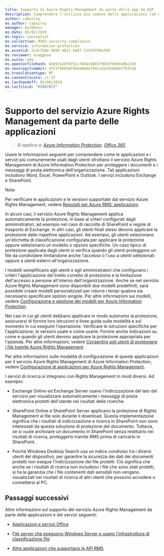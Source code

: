 ```yaml
---
title: Supporto di Azure Rights Management da parte delle app da AIP
description: Comprendere l'utilizzo più comune delle applicazioni (ad esempio, le app di Office) e servizi, come Exchange e SharePoint, è possono usare il servizio Azure Rights Management di Azure Information Protection per proteggere documenti e messaggi di posta elettronica dell'organizzazione.
author: cabailey
ms.author: cabailey
manager: barbkess
ms.date: 05/02/2019
ms.topic: conceptual
ms.collection: M365-security-compliance
ms.service: information-protection
ms.assetid: 2cdc7bde-4044-4021-b887-11476f99afd9
ms.reviewer: esaggese
ms.suite: ems
ms.openlocfilehash: deb9cb2bf0751c78d419db579b5df050e4862245
ms.sourcegitcommit: 4721f96650fde6e0e8e704cc6a3458ddeff635a6
ms.translationtype: MT
ms.contentlocale: it-IT
ms.lasthandoff: 05/06/2019
ms.locfileid: "65087872"
---
```

# <a name="how-applications-support-the-azure-rights-management-service"></a>Supporto del servizio Azure Rights Management da parte delle applicazioni

>*Si applica a: [Azure Information Protection](https://azure.microsoft.com/pricing/details/information-protection), [Office 365](https://download.microsoft.com/download/E/C/F/ECF42E71-4EC0-48FF-AA00-577AC14D5B5C/Azure_Information_Protection_licensing_datasheet_EN-US.pdf)*

Usare le informazioni seguenti per comprendere come le applicazioni e i servizi più comunemente usati dagli utenti sfruttano il servizio Azure Rights Management di Azure Information Protection per proteggere i documenti e i messaggi di posta elettronica dell'organizzazione. Tali applicazioni includono Word, Excel, PowerPoint e Outlook. I servizi includono Exchange e SharePoint.

> [!NOTE]
> Per verificare le applicazioni e le versioni supportate dal servizio Azure Rights Management, vedere [Requisiti per Azure RMS: applicazioni](./requirements-applications.md).

In alcuni casi, il servizio Azure Rights Management applica automaticamente la protezione, in base ai criteri configurati dagli amministratori, ad esempio nel caso di raccolte di SharePoint e regole di trasporto di Exchange. In altri casi, gli utenti finali stessi devono applicare la protezione dalle rispettive applicazioni. Ad esempio, gli utenti selezionano un'etichetta di classificazione configurata per applicare la protezione oppure selezionano un modello o opzioni specifiche. Un caso tipico di protezione applicata dagli utenti si verifica quando gli utenti proteggono un file da condividere limitandone anche l'accesso o l'uso a utenti selezionati oppure a utenti esterni all'organizzazione.

I modelli semplificano agli utenti e agli amministratori che configurano i criteri l'applicazione del livello corretto di protezione e la limitazione dell'accesso a persone all'interno dell'organizzazione. Anche se nel servizio Azure Rights Management sono disponibili due modelli predefiniti, sarà possibile creare modelli personalizzati per ridurre i tempi qualora sia necessario specificare opzioni singole. Per altre informazioni sui modelli, vedere [Configurazione e gestione dei modelli per Azure Information Protection](configure-policy-templates.md).

Nei casi in cui gli utenti debbano applicare in modo autonomo la protezione, assicurarsi di fornire loro istruzioni e linee guida sulle modalità e sul momento in cui eseguire l'operazione. Verificare le istruzioni specifiche per l'applicazione, le versioni usate e come usarle. Fornire anche indicazioni su come e quando gli utenti devono applicare la protezione appropriata per l'azienda. Per altre informazioni, vedere [Consentire agli utenti di proteggere i file tramite Azure Rights Management](help-users.md).

Per altre informazioni sulle modalità di configurazione di queste applicazioni per il servizio Azure Rights Management di Azure Information Protection, vedere [Configurazione di applicazioni per Azure Rights Management](configure-applications.md).

I servizi di ricerca si integrano con Rights Management in modi diversi. Ad esempio:  

- Exchange Online ed Exchange Server usano l'indicizzazione del lato del servizio per visualizzare automaticamente i messaggi di posta elettronica protetti dell'utente nei risultati delle ricerche. 

- SharePoint Online e SharePoint Server applicano la protezione di Rights Management ai file solo durante il download. Questa implementazione significa che i risultati di indicizzazione e ricerca in SharePoint non sono interessati da questa soluzione di protezione del documento. Tuttavia, se si vuole archiviare un documento in SharePoint senza restituirlo nei risultati di ricerca, proteggerlo tramite RMS prima di caricarlo in SharePoint.

- Poiché Windows Desktop Search usa un indice condiviso tra i diversi utenti del dispositivo, per garantire la sicurezza dei dati dei documenti protetti non esegue l'indicizzazione dei file protetti. Ciò significa che anche se i risultati di ricerca non includono i file che sono stati protetti, si ha la garanzia che i file contenenti dati sensibili non vengano visualizzati nei risultati di ricerca di altri utenti che possono accedere o connettersi al PC. 

## <a name="next-steps"></a>Passaggi successivi

Altre informazioni sul supporto del servizio Azure Rights Management da parte delle applicazioni e dei servizi seguenti:

-   [Applicazioni e servizi Office](office-apps-services-support.md)

-   [File server che eseguono Windows Server e usano l'infrastruttura di classificazione file](file-server-support.md)

-   [Altre applicazioni che supportano le API RMS](api-support.md)

